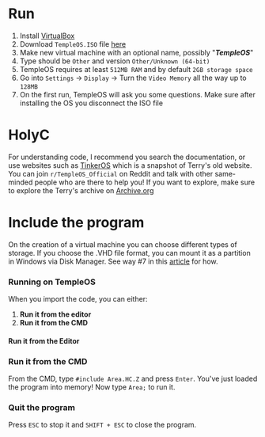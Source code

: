 # Run
1) Install [VirtualBox](https://www.virtualbox.org/wiki/Downloads)
2) Download `TempleOS.ISO` file [here](https://templeos.org/)
3) Make new virtual machine with an optional name, possibly "**_TempleOS_**"
4) Type should be `Other` and version `Other/Unknown (64-bit)`
5) TempleOS requires at least `512MB RAM` and by default `2GB storage space`
6) Go into `Settings` -> `Display` -> Turn the `Video Memory` all the way up to `128MB`
7) On the first run, TempleOS will ask you some questions. Make sure after installing the OS you disconnect the ISO file

# HolyC
For understanding code, I recommend you search the documentation, or use websites such as [TinkerOS](tinkeros.github.io) which is a snapshot of Terry's old website.
You can join `r/TempleOS_Official` on Reddit and talk with other same-minded people who are there to help you! If you want to explore, make sure to explore the 
Terry's archive on [Archive.org](https://archive.org/details/TerryADavis_TempleOS_Archive)

# Include the program
On the creation of a virtual machine you can choose different types of storage. If you choose the .VHD file format, you can mount it as a partition in Windows via Disk Manager. See way #7 in this [article](https://whatsoftware.com/access-virtual-hard-disks-easily-in-windows-7/) for how. 

### Running on TempleOS

When you import the code, you can either: 
1) **Run it from the editor**
2) **Run it from the CMD**

#### Run it from the Editor


### Run it from the CMD
From the CMD, type `#include Area.HC.Z` and press `Enter`. You've just loaded the program into memory! Now type `Area;` to run it.

### Quit the program
Press `ESC` to stop it and `SHIFT + ESC` to close the program.
